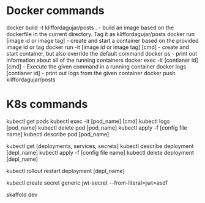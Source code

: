 # Docker commands

docker build -t kliffordagujar/posts .
    - build an image based on the dockerfile in the current directory. Tag it as kliffordagujar/posts
docker run [image id or image tag]
    - create and start a container based on the provided image id or tag
docker run -it [image id or image tag] [cmd]
    - create and start container, but also override the default command
docker ps
    - print out information about all of the running containers
docker exec -it [contianer id] [cmd]
    - Execute the given command in a running container
docker logs [contianer id]
    - print out logs from the given container
docker push kliffordagujar/posts

# K8s commands

kubectl get pods
kubectl exec -it [pod_name] [cmd]
kubectl logs [pod_name]
kubectl delete pod [pod_name]
kubectl apply -f [config file name]
kubectl describe pod [pod_name]

kubectl get [deployments, services, secrets]
kubectl describe deployment [depl_name]
kubectl apply -f [config file name]
kubectl delete deployment [depl_name]

kubectl rollout restart deployment [depl_name]

kubectl create secret generic jwt-secret --from-literal=jwt=asdf

skaffold dev